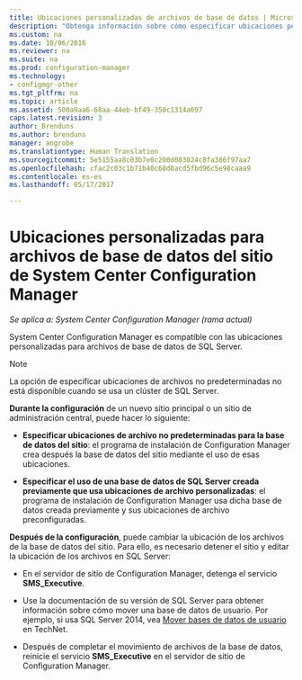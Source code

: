 ```yaml
---
title: Ubicaciones personalizadas de archivos de base de datos | Microsoft Docs
description: "Obtenga información sobre cómo especificar ubicaciones personalizadas para archivos de base de datos de SQL Server."
ms.custom: na
ms.date: 10/06/2016
ms.reviewer: na
ms.suite: na
ms.prod: configuration-manager
ms.technology:
- configmgr-other
ms.tgt_pltfrm: na
ms.topic: article
ms.assetid: 500a9aa6-68aa-44eb-bf49-350c1314a697
caps.latest.revision: 3
author: Brenduns
ms.author: brenduns
manager: angrobe
ms.translationtype: Human Translation
ms.sourcegitcommit: 5e5155aa8c03b7e0c200d083024c8fa386f97aa7
ms.openlocfilehash: cfac2c03c1b71b40c68d8acd5fbd96c5e98caaa9
ms.contentlocale: es-es
ms.lasthandoff: 05/17/2017

---
```

# <a name="custom-locations-for-system-center-configuration-manager-site-database-files"></a>Ubicaciones personalizadas para archivos de base de datos del sitio de System Center Configuration Manager

*Se aplica a: System Center Configuration Manager (rama actual)*

 System Center Configuration Manager es compatible con las ubicaciones personalizadas para archivos de base de datos de SQL Server.  

> [!NOTE]  
>  La opción de especificar ubicaciones de archivos no predeterminadas no está disponible cuando se usa un clúster de SQL Server.  

 **Durante la configuración** de un nuevo sitio principal o un sitio de administración central, puede hacer lo siguiente:  

-   **Especificar ubicaciones de archivo no predeterminadas para la base de datos del sitio**: el programa de instalación de Configuration Manager crea después la base de datos del sitio mediante el uso de esas ubicaciones.  

-   **Especificar el uso de una base de datos de SQL Server creada previamente que usa ubicaciones de archivo personalizadas**: el programa de instalación de Configuration Manager usa dicha base de datos creada previamente y sus ubicaciones de archivo preconfiguradas.  

**Después de la configuración**, puede cambiar la ubicación de los archivos de la base de datos del sitio. Para ello, es necesario detener el sitio y editar la ubicación de los archivos en SQL Server:  

-   En el servidor de sitio de Configuration Manager, detenga el servicio **SMS_Executive**.  

-   Use la documentación de su versión de SQL Server para obtener información sobre cómo mover una base de datos de usuario. Por ejemplo, si usa SQL Server 2014, vea [Mover bases de datos de usuario](https://technet.microsoft.com/library/ms345483\(v=sql.120\).aspx) en TechNet.  

-   Después de completar el movimiento de archivos de la base de datos, reinicie el servicio **SMS_Executive** en el servidor de sitio de Configuration Manager.  

